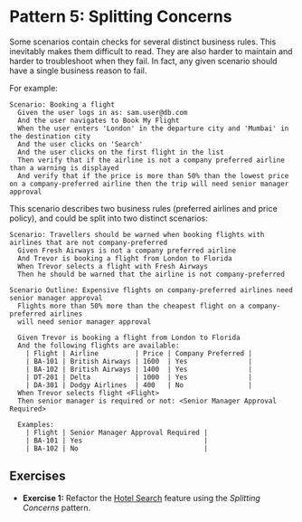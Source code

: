 # Pattern 5: Splitting Concerns

Some scenarios contain checks for several distinct business rules. 
This inevitably makes them difficult to read. They are also harder to maintain and harder to troubleshoot when they fail.
In fact, any given scenario should have a single business reason to fail.

For example:

```gherkin
Scenario: Booking a flight
  Given the user logs in as: sam.user@db.com   
  And the user navigates to Book My Flight
  When the user enters 'London' in the departure city and 'Mumbai' in the destination city
  And the user clicks on 'Search'
  And the user clicks on the first flight in the list
  Then verify that if the airline is not a company preferred airline than a warning is displayed
  And verify that if the price is more than 50% than the lowest price on a company-preferred airline then the trip will need senior manager approval
```

This scenario describes two business rules (preferred airlines and price policy), and could be split into two distinct scenarios:

```gherkin
Scenario: Travellers should be warned when booking flights with airlines that are not company-preferred
  Given Fresh Airways is not a company preferred airline
  And Trevor is booking a flight from London to Florida
  When Trevor selects a flight with Fresh Airways
  Then he should be warned that the airline is not company-preferred 
  
Scenario Outline: Expensive flights on company-preferred airlines need senior manager approval
  Flights more than 50% more than the cheapest flight on a company-preferred airlines
  will need senior manager approval
    
  Given Trevor is booking a flight from London to Florida
  And the following flights are available:
    | Flight | Airline         | Price | Company Preferred |
    | BA-101 | British Airways | 1600  | Yes               |
    | BA-102 | British Airways | 1400  | Yes               |
    | DT-201 | Delta           | 1000  | Yes               |
    | DA-301 | Dodgy Airlines  | 400   | No                |
  When Trevor selects flight <Flight>
  Then senior manager is required or not: <Senior Manager Approval Required>
  
  Examples:
    | Flight | Senior Manager Approval Required |
    | BA-101 | Yes                              |
    | BA-102 | No                               |
```

## Exercises

* **Exercise 1:** Refactor the [Hotel Search](hotel_search.feature) feature using the _Splitting Concerns_ pattern.
